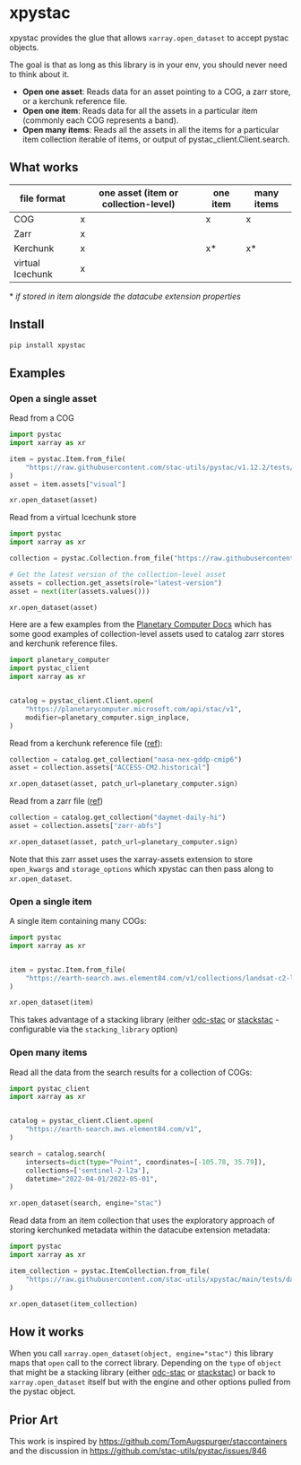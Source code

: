 # xpystac
xpystac provides the glue that allows `xarray.open_dataset` to accept pystac objects.

The goal is that as long as this library is in your env, you should never need to think about it.

- **Open one asset**: Reads data for an asset pointing to a COG, a zarr store, or a kerchunk reference file.
- **Open one item**: Reads data for all the assets in a particular item (commonly each COG represents a band).
 - **Open many items**: Reads all the assets in all the items for a particular item collection
iterable of items, or output of pystac_client.Client.search.

## What works

| file format | one asset (item or collection-level) | one item | many items | 
| ----------- | --------- | -------- | ---------- | 
| COG | x | x | x |
| Zarr | x | | |
| Kerchunk | x | x* | x* |
| virtual Icechunk | x | | |

\* _if stored in item alongside the datacube extension properties_


## Install

```bash
pip install xpystac
```

## Examples

### Open a single asset

Read from a COG

```python
import pystac
import xarray as xr

item = pystac.Item.from_file(
    "https://raw.githubusercontent.com/stac-utils/pystac/v1.12.2/tests/data-files/examples/1.0.0/simple-item.json"
)
asset = item.assets["visual"]

xr.open_dataset(asset)
```

Read from a virtual Icechunk store

```python
import pystac
import xarray as xr

collection = pystac.Collection.from_file("https://raw.githubusercontent.com/stac-utils/main/tests/data/virtual-icechunk-collection.json")

# Get the latest version of the collection-level asset
assets = collection.get_assets(role="latest-version")
asset = next(iter(assets.values()))

xr.open_dataset(asset)
```

Here are a few examples from the [Planetary Computer Docs](https://planetarycomputer.microsoft.com/docs/overview/about) which has some good examples of collection-level assets used to catalog zarr stores and
kerchunk reference files.

```python
import planetary_computer
import pystac_client
import xarray as xr


catalog = pystac_client.Client.open(
    "https://planetarycomputer.microsoft.com/api/stac/v1",
    modifier=planetary_computer.sign_inplace,
)
```

Read from a kerchunk reference file ([ref](https://planetarycomputer.microsoft.com/dataset/nasa-nex-gddp-cmip6#Example-Notebook)):

```python
collection = catalog.get_collection("nasa-nex-gddp-cmip6")
asset = collection.assets["ACCESS-CM2.historical"]

xr.open_dataset(asset, patch_url=planetary_computer.sign)
```

Read from a zarr file ([ref](https://planetarycomputer.microsoft.com/docs/quickstarts/reading-zarr-data/))

```python
collection = catalog.get_collection("daymet-daily-hi")
asset = collection.assets["zarr-abfs"]

xr.open_dataset(asset, patch_url=planetary_computer.sign)
```

Note that this zarr asset uses the xarray-assets extension to store `open_kwargs` and `storage_options` which xpystac can then pass along to `xr.open_dataset`.

### Open a single item

A single item containing many COGs:

```python
import pystac
import xarray as xr


item = pystac.Item.from_file(
    "https://earth-search.aws.element84.com/v1/collections/landsat-c2-l2/items/LC09_L2SR_081108_20250311_02_T2"
)

xr.open_dataset(item)
```
This takes advantage of a stacking library (either
[odc-stac](https://github.com/opendatacube/odc-stac) or [stackstac](https://github.com/gjoseph92/stackstac) - configurable via the `stacking_library` option)

### Open many items

Read all the data from the search results for a collection of COGs:

```python
import pystac_client
import xarray as xr


catalog = pystac_client.Client.open(
    "https://earth-search.aws.element84.com/v1",
)

search = catalog.search(
    intersects=dict(type="Point", coordinates=[-105.78, 35.79]),
    collections=['sentinel-2-l2a'],
    datetime="2022-04-01/2022-05-01",
)

xr.open_dataset(search, engine="stac")
```

Read data from an item collection that uses the exploratory approach of storing kerchunked metadata within the datacube extension metadata:

```python
import pystac
import xarray as xr

item_collection = pystac.ItemCollection.from_file(
    "https://raw.githubusercontent.com/stac-utils/xpystac/main/tests/data/data-cube-kerchunk-item-collection.json"
)

xr.open_dataset(item_collection)
```

## How it works

When you call ``xarray.open_dataset(object, engine="stac")`` this library maps that `open` call to the correct library.
Depending on the ``type`` of ``object`` that might be a stacking library (either
[odc-stac](https://github.com/opendatacube/odc-stac) or [stackstac](https://github.com/gjoseph92/stackstac))
or back to ``xarray.open_dataset`` itself but with the engine and other options pulled from the pystac object.

## Prior Art

This work is inspired by https://github.com/TomAugspurger/staccontainers and the discussion in https://github.com/stac-utils/pystac/issues/846
